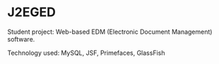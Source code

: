 J2EGED
======
Student project: Web-based EDM (Electronic Document Management) software.

Technology used: MySQL, JSF, Primefaces, GlassFish
